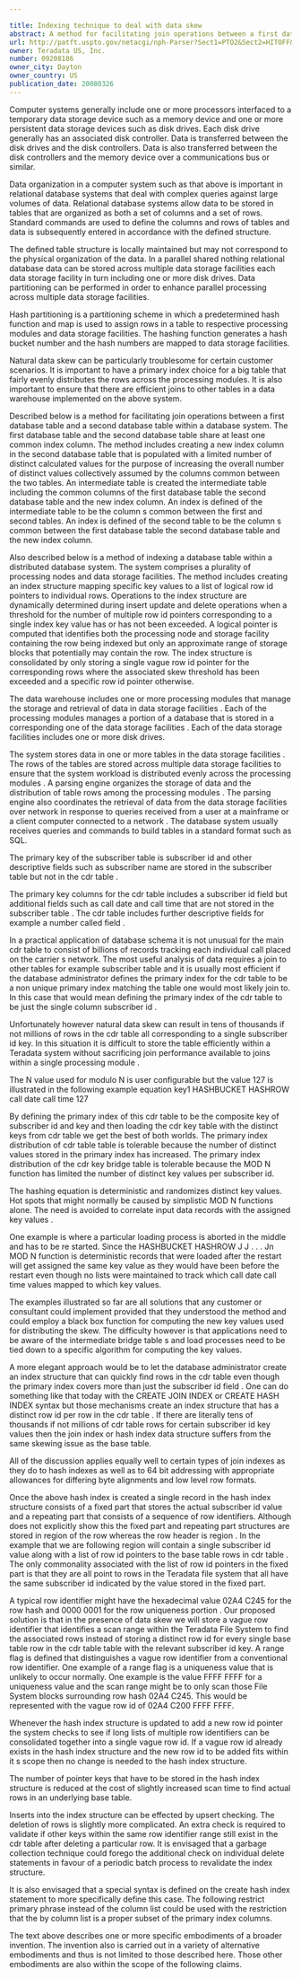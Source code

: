 ```yaml
---

title: Indexing technique to deal with data skew
abstract: A method for facilitating join operations between a first database table and a second database table within a database system. The first database table and the second database table share at least one common index column. The method includes creating a new index column in the second database table that is populated with a limited number of distinct calculated values for the purpose of increasing the overall number of distinct values collectively assumed by the columns common between the two tables. An intermediate table is created, the intermediate table including the common columns of the first database table, the second database table, and the new index column. An index is defined of the intermediate table to be the column(s) common between the first and second tables. An index is defined of the second table to be the column(s) common between the first database table, the second database table and the new index column.
url: http://patft.uspto.gov/netacgi/nph-Parser?Sect1=PTO2&Sect2=HITOFF&p=1&u=%2Fnetahtml%2FPTO%2Fsearch-adv.htm&r=1&f=G&l=50&d=PALL&S1=09208186&OS=09208186&RS=09208186
owner: Teradata US, Inc.
number: 09208186
owner_city: Dayton
owner_country: US
publication_date: 20080326
---
```

Computer systems generally include one or more processors interfaced to a temporary data storage device such as a memory device and one or more persistent data storage devices such as disk drives. Each disk drive generally has an associated disk controller. Data is transferred between the disk drives and the disk controllers. Data is also transferred between the disk controllers and the memory device over a communications bus or similar.

Data organization in a computer system such as that above is important in relational database systems that deal with complex queries against large volumes of data. Relational database systems allow data to be stored in tables that are organized as both a set of columns and a set of rows. Standard commands are used to define the columns and rows of tables and data is subsequently entered in accordance with the defined structure.

The defined table structure is locally maintained but may not correspond to the physical organization of the data. In a parallel shared nothing relational database data can be stored across multiple data storage facilities each data storage facility in turn including one or more disk drives. Data partitioning can be performed in order to enhance parallel processing across multiple data storage facilities.

Hash partitioning is a partitioning scheme in which a predetermined hash function and map is used to assign rows in a table to respective processing modules and data storage facilities. The hashing function generates a hash bucket number and the hash numbers are mapped to data storage facilities.

Natural data skew can be particularly troublesome for certain customer scenarios. It is important to have a primary index choice for a big table that fairly evenly distributes the rows across the processing modules. It is also important to ensure that there are efficient joins to other tables in a data warehouse implemented on the above system.

Described below is a method for facilitating join operations between a first database table and a second database table within a database system. The first database table and the second database table share at least one common index column. The method includes creating a new index column in the second database table that is populated with a limited number of distinct calculated values for the purpose of increasing the overall number of distinct values collectively assumed by the columns common between the two tables. An intermediate table is created the intermediate table including the common columns of the first database table the second database table and the new index column. An index is defined of the intermediate table to be the column s common between the first and second tables. An index is defined of the second table to be the column s common between the first database table the second database table and the new index column.

Also described below is a method of indexing a database table within a distributed database system. The system comprises a plurality of processing nodes and data storage facilities. The method includes creating an index structure mapping specific key values to a list of logical row id pointers to individual rows. Operations to the index structure are dynamically determined during insert update and delete operations when a threshold for the number of multiple row id pointers corresponding to a single index key value has or has not been exceeded. A logical pointer is computed that identifies both the processing node and storage facility containing the row being indexed but only an approximate range of storage blocks that potentially may contain the row. The index structure is consolidated by only storing a single vague row id pointer for the corresponding rows where the associated skew threshold has been exceeded and a specific row id pointer otherwise.

The data warehouse includes one or more processing modules that manage the storage and retrieval of data in data storage facilities . Each of the processing modules manages a portion of a database that is stored in a corresponding one of the data storage facilities . Each of the data storage facilities includes one or more disk drives.

The system stores data in one or more tables in the data storage facilities . The rows of the tables are stored across multiple data storage facilities to ensure that the system workload is distributed evenly across the processing modules . A parsing engine organizes the storage of data and the distribution of table rows among the processing modules . The parsing engine also coordinates the retrieval of data from the data storage facilities over network in response to queries received from a user at a mainframe or a client computer connected to a network . The database system usually receives queries and commands to build tables in a standard format such as SQL.

The primary key of the subscriber table is subscriber id and other descriptive fields such as subscriber name are stored in the subscriber table but not in the cdr table .

The primary key columns for the cdr table includes a subscriber id field but additional fields such as call date and call time that are not stored in the subscriber table . The cdr table includes further descriptive fields for example a number called field .

In a practical application of database schema it is not unusual for the main cdr table to consist of billions of records tracking each individual call placed on the carrier s network. The most useful analysis of data requires a join to other tables for example subscriber table and it is usually most efficient if the database administrator defines the primary index for the cdr table to be a non unique primary index matching the table one would most likely join to. In this case that would mean defining the primary index of the cdr table to be just the single column subscriber id .

Unfortunately however natural data skew can result in tens of thousands if not millions of rows in the cdr table all corresponding to a single subscriber id key. In this situation it is difficult to store the table efficiently within a Teradata system without sacrificing join performance available to joins within a single processing module .

The N value used for modulo N is user configurable but the value 127 is illustrated in the following example equation key1 HASHBUCKET HASHROW call date call time 127

By defining the primary index of this cdr table to be the composite key of subscriber id and key and then loading the cdr key table with the distinct keys from cdr table we get the best of both worlds. The primary index distribution of cdr table table is tolerable because the number of distinct values stored in the primary index has increased. The primary index distribution of the cdr key bridge table is tolerable because the MOD N function has limited the number of distinct key values per subscriber id.

The hashing equation is deterministic and randomizes distinct key values. Hot spots that might normally be caused by simplistic MOD N functions alone. The need is avoided to correlate input data records with the assigned key values .

One example is where a particular loading process is aborted in the middle and has to be re started. Since the HASHBUCKET HASHROW J J . . . Jn MOD N function is deterministic records that were loaded after the restart will get assigned the same key value as they would have been before the restart even though no lists were maintained to track which call date call time values mapped to which key values.

The examples illustrated so far are all solutions that any customer or consultant could implement provided that they understood the method and could employ a black box function for computing the new key values used for distributing the skew. The difficulty however is that applications need to be aware of the intermediate bridge table s and load processes need to be tied down to a specific algorithm for computing the key values.

A more elegant approach would be to let the database administrator create an index structure that can quickly find rows in the cdr table even though the primary index covers more than just the subscriber id field . One can do something like that today with the CREATE JOIN INDEX or CREATE HASH INDEX syntax but those mechanisms create an index structure that has a distinct row id per row in the cdr table . If there are literally tens of thousands if not millions of cdr table rows for certain subscriber id key values then the join index or hash index data structure suffers from the same skewing issue as the base table.

All of the discussion applies equally well to certain types of join indexes as they do to hash indexes as well as to 64 bit addressing with appropriate allowances for differing byte alignments and low level row formats.

Once the above hash index is created a single record in the hash index structure consists of a fixed part that stores the actual subscriber id value and a repeating part that consists of a sequence of row identifiers. Although does not explicitly show this the fixed part and repeating part structures are stored in region of the row whereas the row header is region . In the example that we are following region will contain a single subscriber id value along with a list of row id pointers to the base table rows in cdr table . The only commonality associated with the list of row id pointers in the fixed part is that they are all point to rows in the Teradata file system that all have the same subscriber id indicated by the value stored in the fixed part.

A typical row identifier might have the hexadecimal value 02A4 C245 for the row hash and 0000 0001 for the row uniqueness portion . Our proposed solution is that in the presence of data skew we will store a vague row identifier that identifies a scan range within the Teradata File System to find the associated rows instead of storing a distinct row id for every single base table row in the cdr table table with the relevant subscriber id key. A range flag is defined that distinguishes a vague row identifier from a conventional row identifier. One example of a range flag is a uniqueness value that is unlikely to occur normally. One example is the value FFFF FFFF for a uniqueness value and the scan range might be to only scan those File System blocks surrounding row hash 02A4 C245. This would be represented with the vague row id of 02A4 C200 FFFF FFFF.

Whenever the hash index structure is updated to add a new row id pointer the system checks to see if long lists of multiple row identifiers can be consolidated together into a single vague row id. If a vague row id already exists in the hash index structure and the new row id to be added fits within it s scope then no change is needed to the hash index structure.

The number of pointer keys that have to be stored in the hash index structure is reduced at the cost of slightly increased scan time to find actual rows in an underlying base table.

Inserts into the index structure can be effected by upsert checking. The deletion of rows is slightly more complicated. An extra check is required to validate if other keys within the same row identifier range still exist in the cdr table after deleting a particular row. It is envisaged that a garbage collection technique could forego the additional check on individual delete statements in favour of a periodic batch process to revalidate the index structure.

It is also envisaged that a special syntax is defined on the create hash index statement to more specifically define this case. The following restrict primary phrase instead of the column  list could be used with the restriction that the by column  list is a proper subset of the primary index columns.

The text above describes one or more specific embodiments of a broader invention. The invention also is carried out in a variety of alternative embodiments and thus is not limited to those described here. Those other embodiments are also within the scope of the following claims.

